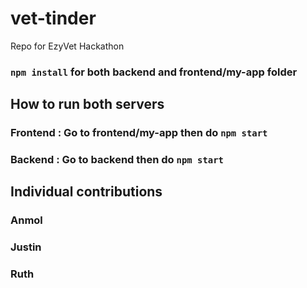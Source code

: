 # vet-tinder
Repo for EzyVet Hackathon

### `npm install` for both backend and frontend/my-app folder

## How to run both servers
### Frontend : Go to frontend/my-app then do `npm start`

### Backend : Go to backend then do `npm start`

## Individual contributions

### Anmol 

### Justin 

### Ruth
